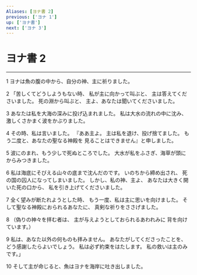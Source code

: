 ```yaml
---
Aliases: [ヨナ書 2]
previous: ['ヨナ 1']
up: ['ヨナ書']
next: ['ヨナ 3']
---
```

# ヨナ書 2

***




1 
ヨナは魚の腹の中から、自分の神、主に祈りました。 



2 
「苦しくてどうしようもない時、 私が主に向かって叫ぶと、 主は答えてくださいました。 死の淵から叫ぶと、 主よ、あなたは聞いてくださいました。 



3 
あなたは私を大海の深みに投げ込まれました。 私は大水の流れの中に沈み、 激しくさかまく波をかぶりました。 



4 
その時、私は言いました。 『ああ主よ。 主は私を退け、投げ捨てました。 もう二度と、あなたの聖なる神殿を 見ることはできません』と申しました。 



5 
波にのまれ、もう少しで死ぬところでした。 大水が私をふさぎ、海草が頭にからみつきました。 



6 
私は海底にそびえる山々の底まで沈んだのです。 いのちから締め出され、 死の国の囚人になってしまいました。 しかし、私の神、主よ、 あなたは大きく開いた死の口から、 私を引き上げてくださいました。 



7 
全く望みが断たれようとした時、 もう一度、私は主に思いを向けました。 そして聖なる神殿におられるあなたに、 真剣な祈りをささげました。 



8 
（偽りの神々を拝む者は、 主が与えようとしておられるあわれみに 背を向けています。） 



9 
私は、あなた以外の何ものも拝みません。 あなたがしてくださったことを、 どう感謝したらよいでしょう。 私は必ず約束をはたします。 私の救いは主のみです。」 



10 
そして主が命じると、魚はヨナを海岸に吐き出しました。
